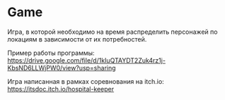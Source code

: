 # Game
Игра, в которой необходимо на время распределить персонажей по локациям в зависимости от их потребностей.

Пример работы программы: https://drive.google.com/file/d/1kIuQTAYDT2Zuk4rz1j-KbsND6LLWjPW0/view?usp=sharing

Игра написанная в рамках соревнования на itch.io: https://itsdoc.itch.io/hospital-keeper
